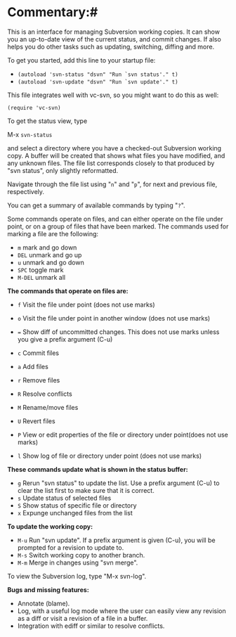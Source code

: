 # Commentary:#

This is an interface for managing Subversion working copies.  It
can show you an up-to-date view of the current status, and commit
changes. If also helps you do other tasks such as updating,
switching, diffing and more.

To get you started, add this line to your startup file:

- ```(autoload 'svn-status "dsvn" "Run `svn status'." t)```
- ```(autoload 'svn-update "dsvn" "Run `svn update'." t)```

This file integrates well with vc-svn, so you might want to do this
as well:

```(require 'vc-svn)```

To get the status view, type

M-x `svn-status`

and select a directory where you have a checked-out Subversion
working copy.  A buffer will be created that shows what files you
have modified, and any unknown files.  The file list corresponds
closely to that produced by "svn status", only slightly
reformatted.

Navigate through the file list using "`n`" and "`p`", for next and
previous file, respectively.

You can get a summary of available commands by typing "`?`".

Some commands operate on files, and can either operate on the file
under point, or on a group of files that have been marked.  The
commands used for marking a file are the following:

- `m`      mark and go down
- `DEL`    unmark and go up
- `u`      unmark and go down
- `SPC`    toggle mark 
- `M-DEL`  unmark all 

**The commands that operate on files are:**

- `f` Visit the file under point (does not use marks)
- `o` Visit the file under point in another window (does not use marks)
- `=` Show diff of uncommitted changes.  This does not use marks unless you give a prefix argument (C-u) 

- `c`      Commit files
- `a`      Add files
- `r`      Remove files
- `R`      Resolve conflicts
- `M`      Rename/move files
- `U`      Revert files
- `P`      View or edit properties of the file or directory under point(does not use marks)
- `l`      Show log of file or directory under point (does not use marks)

**These commands update what is shown in the status buffer:**

- `g`      Rerun "svn status" to update the list.  Use a prefix argument (C-u) to clear the list first to make sure that it is correct.
- `s`      Update status of selected files
- `S`      Show status of specific file or directory
- `x`      Expunge unchanged files from the list

**To update the working copy:**

- `M-u`    Run "svn update".  If a prefix argument is given (C-u), you will be prompted for a revision to update to.
- `M-s`    Switch working copy to another branch.
- `M-m`    Merge in changes using "svn merge".

To view the Subversion log, type "M-x svn-log".

**Bugs and missing features:**

- Annotate (blame).
- Log, with a useful log mode where the user can easily view any revision as a diff or visit a revision of a file in a buffer.
- Integration with ediff or similar to resolve conflicts.

